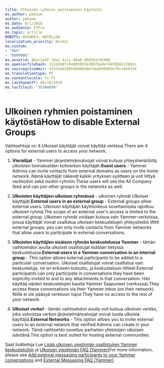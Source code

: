 ```yaml
---
title: Ulkoinen ryhmien poistaminen käytöstä
ms.author: pebaum
author: pebaum
ms.date: 8/1/2018
ms.audience: ITPro
ms.topic: article
ROBOTS: NOINDEX, NOFOLLOW
localization_priority: Normal
ms.custom:
- "965"
- "6000006"
ms.assetid: 962c2a4f-7dac-4ccc-98a8-d0d283c95808
ms.openlocfilehash: 111b558fc94d0305363097ba0e74078682c2802c
ms.sourcegitcommit: 5fb7a4b28859690020efdea630d03e70cc0e6334
ms.translationtype: MT
ms.contentlocale: fi-FI
ms.lasthandoff: 06/28/2019
ms.locfileid: "35384894"
---
```

# <a name="how-to-disable-external-groups"></a><span data-ttu-id="26cf0-102">Ulkoinen ryhmien poistaminen käytöstä</span><span class="sxs-lookup"><span data-stu-id="26cf0-102">How to disable External Groups</span></span>

<span data-ttu-id="26cf0-103">Vaihtoehtoja on 4 Ulkoiset käyttäjät voivat käyttää verkkoa.</span><span class="sxs-lookup"><span data-stu-id="26cf0-103">There are 4 options for external users to access your network.</span></span>
  
1. <span data-ttu-id="26cf0-104">**Vierailijat** - Yammer järjestelmänvalvojat voivat kutsua yhteyshenkilöitä, ulkoisten toimialueiden kotiverkon käyttäjät.</span><span class="sxs-lookup"><span data-stu-id="26cf0-104">**Guest users** - Yammer Admins can invite contacts from external domains as users on the home network.</span></span> <span data-ttu-id="26cf0-105">Nämä käyttäjät näkevät kaikki yrityksen syötteen ja voit liittyä verkkoihin sekä muihin ryhmiin.</span><span class="sxs-lookup"><span data-stu-id="26cf0-105">These users will see the All Company feed and can join other groups in the networks as well.</span></span>

2. <span data-ttu-id="26cf0-106">**Ulkoisten käyttäjien ulkoisen ryhmässä** - ulkoinen ryhmät Ulkoiset käyttäjät.</span><span class="sxs-lookup"><span data-stu-id="26cf0-106">**External users in an external group** - External groups allow external users.</span></span> <span data-ttu-id="26cf0-107">Ulkoisen käyttäjän käyttöoikeus soveltamisala rajoittuu ulkoisen ryhmä.</span><span class="sxs-lookup"><span data-stu-id="26cf0-107">The scope of an external user's access is limited to the external group.</span></span> <span data-ttu-id="26cf0-108">Ulkoinen ryhmät voidaan kutsua vain Yammer-verkoissa, joissa käyttäjät voivat osallistua ulkoisen keskustelujen yhteystiedot.</span><span class="sxs-lookup"><span data-stu-id="26cf0-108">With external groups, you can only invite contacts from Yammer networks that allow users to participate in external conversations.</span></span>

3. <span data-ttu-id="26cf0-109">**Ulkoisten käyttäjien sisäisen ryhmän keskustelussa Yammer** - tämän vaihtoehdon avulla ulkoiset osallistujat lisätään tietyssä keskustelussa.</span><span class="sxs-lookup"><span data-stu-id="26cf0-109">**External users in a Yammer conversation in an internal group** - This option allows external participants to be added to a particular conversation.</span></span> <span data-ttu-id="26cf0-110">Ulkoiset osallistujat voivat osallistua vain keskusteluja, ne on erikseen kutsuttu, ja keskusteluun-liitteet.</span><span class="sxs-lookup"><span data-stu-id="26cf0-110">External participants can only participate in conversations they have been explicitly invited to and to any attachments in that conversation.</span></span> <span data-ttu-id="26cf0-111">Hän käyttää näiden keskustelujen kautta Yammer Saapuneet (verkossa).</span><span class="sxs-lookup"><span data-stu-id="26cf0-111">They access these conversations via their Yammer inbox (on their network).</span></span> <span data-ttu-id="26cf0-112">Niillä ei ole pääsyä verkkoon loput.</span><span class="sxs-lookup"><span data-stu-id="26cf0-112">They have no access to the rest of your network.</span></span>

4. <span data-ttu-id="26cf0-113">**Ulkoiset verkot** - tämän vaihtoehdon avulla voit kutsua ulkoinen verkko, joka vahvistaa verkon järjestelmänvalvojat voivat luoda ulkoisia käyttäjiä.</span><span class="sxs-lookup"><span data-stu-id="26cf0-113">**External Networks** - This option allows you to invite external users to an external network that verified Admins can create in your network.</span></span> <span data-ttu-id="26cf0-114">Tämä vaihtoehto soveltuu parhaiten yhteisöjen ulkoisen isäntänä.</span><span class="sxs-lookup"><span data-stu-id="26cf0-114">This option is best suited for hosting external communities.</span></span>

<span data-ttu-id="26cf0-115">Saat lisätietoja Lue [Lisää ulkoisen viestinnän osallistujien Yammer keskusteluihin](https://support.office.com/article/add-external-messaging-participants-to-your-yammer-conversations-423653bb-86b2-4eac-9d7e-dca121f7c16c?ui=en-US&amp;rs=en-US&amp;ad=US) ja [Ulkoisen viestinnän FAQ (Yammer)](https://support.office.com/article/External-messaging-FAQ-Yammer-35b59d6c-bb1c-4541-bf19-9f67d2f2b199)</span><span class="sxs-lookup"><span data-stu-id="26cf0-115">For more information, please see [Add external messaging participants to your Yammer conversations](https://support.office.com/article/add-external-messaging-participants-to-your-yammer-conversations-423653bb-86b2-4eac-9d7e-dca121f7c16c?ui=en-US&amp;rs=en-US&amp;ad=US) and [External Messaging FAQ (Yammer)](https://support.office.com/article/External-messaging-FAQ-Yammer-35b59d6c-bb1c-4541-bf19-9f67d2f2b199)</span></span>
  